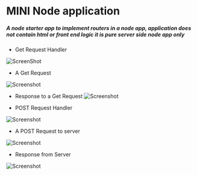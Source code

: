 # MINI Node application

##### A node starter app to implement routers in a node app, application does not contain html or front end logic it is pure server side node app only


* Get Request Handler

![ScreenShot](http://drive.google.com/uc?export=view&id=0BzcZY_2RUZoaYjhXb0syM1BlS1U)


* A Get Request

![Screenshot](http://drive.google.com/uc?export=view&id=0BzcZY_2RUZoaanJHcnpaQ0c0YzA)


* Response to a Get Request
![Screenshot](http://drive.google.com/uc?export=view&id=0BzcZY_2RUZoaWF8tYl9FYnpHQ0k)


* POST Request Handler

![Screenshot](http://drive.google.com/uc?export=view&id=0BzcZY_2RUZoaa3BIbU1va0duMjg)

* A POST Request to server

![Screenshot](http://drive.google.com/uc?export=view&id=0BzcZY_2RUZoaa0llbUx0WGhoNlE)


* Response from Server

![Screenshot](http://drive.google.com/uc?export=view&id=0BzcZY_2RUZoaZ1FMZUhJLTZBNVU)
